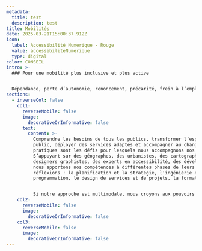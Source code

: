 ```yaml
---
metadata:
  title: test
  description: test
title: Mobilités
date: 2025-03-21T15:00:37.912Z
icon:
  label: Accessibilité Numerique - Rouge
  value: accessibiliteNumerique
  type: digital
color: CONSEIL
intro: >-
  ### Pour une mobilité plus inclusive et plus active


  Dépendance, perte d’autonomie, renoncement, précarité, frein à l’emploi, mobilité subie, sédentarité… sont des difficultés réels vécues par une part de plus en plus importante de la population. 15 millions de personnes de plus de 18 ans sont en situation de précarité mobilité en 2024.
sections:
  - inverseCol: false
    col1:
      reverseMobile: false
      image:
        decorativeOrInformative: false
      text:
        content: >-
          Comprendre les besoins de tous les publics, transformer l’espace
          public, déployer des services adaptés et accompagner au changement de
          pratiques sont les défis pour lesquels nous accompagnons nos clients.
          S’appuyant sur des géographes, des urbanistes, des cartographes, des
          designers graphistes, des experts en accessibilité, des développeurs,
          nous apportons nos compétences à différentes phases de leurs
          réflexions : la planification et la stratégie, l'ingénierie et la
          programmation, le design de services et de projets, la formation.


          Si notre approche est multimodale, nous croyons aux pouvoirs extraordinaires des mobilités actives (marche, vélo, véhicules intermédiaires…) et développons une expertise spécifique sur la marchabilité et la cyclabilité des territoires. L’observation des usages et usagers, l’immersion sur le terrain, la cartographie, la concertation en atelier et sur site caractérisent nos savoirs faire.
    col2:
      reverseMobile: false
      image:
        decorativeOrInformative: false
    col3:
      reverseMobile: false
      image:
        decorativeOrInformative: false
---
```

